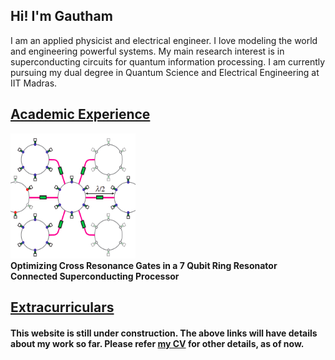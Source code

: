 ## Hi! I'm Gautham
I am an applied physicist and electrical engineer. I love modeling the world and engineering powerful systems. My main research interest is in superconducting circuits for quantum information processing. I am currently pursuing my dual degree in Quantum Science and Electrical Engineering at IIT Madras. 

## [Academic Experience](https://gautham-umasankar.github.io/academic_experience.html)


<div class="row">
  <div class="column">
    <img src="/pictures/ring.png" alt="Qubits connected with a ring" width = "200" height = "200">
  </div>
  <div class = "column">
    <strong> Optimizing Cross Resonance Gates in a 7 Qubit Ring Resonator Connected Superconducting Processor </strong>
  </div>
</div>


## [Extracurriculars](https://gautham-umasankar.github.io/extracurriculars.html)

#### This website is still under construction. The above links will have details about my work so far. Please refer [my CV](www.google.com) for other details, as of now. 
